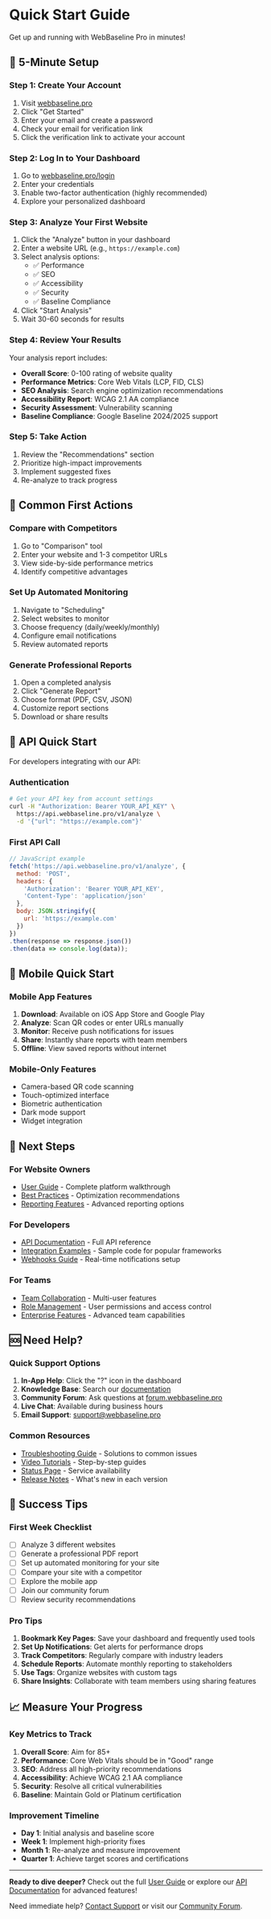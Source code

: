 # Quick Start Guide

Get up and running with WebBaseline Pro in minutes!

## 🚀 5-Minute Setup

### Step 1: Create Your Account

1. Visit [webbaseline.pro](https://webbaseline.pro)
2. Click "Get Started"
3. Enter your email and create a password
4. Check your email for verification link
5. Click the verification link to activate your account

### Step 2: Log In to Your Dashboard

1. Go to [webbaseline.pro/login](https://webbaseline.pro/login)
2. Enter your credentials
3. Enable two-factor authentication (highly recommended)
4. Explore your personalized dashboard

### Step 3: Analyze Your First Website

1. Click the "Analyze" button in your dashboard
2. Enter a website URL (e.g., `https://example.com`)
3. Select analysis options:
   - ✅ Performance
   - ✅ SEO
   - ✅ Accessibility
   - ✅ Security
   - ✅ Baseline Compliance
4. Click "Start Analysis"
5. Wait 30-60 seconds for results

### Step 4: Review Your Results

Your analysis report includes:

- **Overall Score**: 0-100 rating of website quality
- **Performance Metrics**: Core Web Vitals (LCP, FID, CLS)
- **SEO Analysis**: Search engine optimization recommendations
- **Accessibility Report**: WCAG 2.1 AA compliance
- **Security Assessment**: Vulnerability scanning
- **Baseline Compliance**: Google Baseline 2024/2025 support

### Step 5: Take Action

1. Review the "Recommendations" section
2. Prioritize high-impact improvements
3. Implement suggested fixes
4. Re-analyze to track progress

## 🎯 Common First Actions

### Compare with Competitors

1. Go to "Comparison" tool
2. Enter your website and 1-3 competitor URLs
3. View side-by-side performance metrics
4. Identify competitive advantages

### Set Up Automated Monitoring

1. Navigate to "Scheduling"
2. Select websites to monitor
3. Choose frequency (daily/weekly/monthly)
4. Configure email notifications
5. Review automated reports

### Generate Professional Reports

1. Open a completed analysis
2. Click "Generate Report"
3. Choose format (PDF, CSV, JSON)
4. Customize report sections
5. Download or share results

## 🔧 API Quick Start

For developers integrating with our API:

### Authentication
```bash
# Get your API key from account settings
curl -H "Authorization: Bearer YOUR_API_KEY" \
  https://api.webbaseline.pro/v1/analyze \
  -d '{"url": "https://example.com"}'
```

### First API Call
```javascript
// JavaScript example
fetch('https://api.webbaseline.pro/v1/analyze', {
  method: 'POST',
  headers: {
    'Authorization': 'Bearer YOUR_API_KEY',
    'Content-Type': 'application/json'
  },
  body: JSON.stringify({
    url: 'https://example.com'
  })
})
.then(response => response.json())
.then(data => console.log(data));
```

## 📱 Mobile Quick Start

### Mobile App Features

1. **Download**: Available on iOS App Store and Google Play
2. **Analyze**: Scan QR codes or enter URLs manually
3. **Monitor**: Receive push notifications for issues
4. **Share**: Instantly share reports with team members
5. **Offline**: View saved reports without internet

### Mobile-Only Features

- Camera-based QR code scanning
- Touch-optimized interface
- Biometric authentication
- Dark mode support
- Widget integration

## 🔄 Next Steps

### For Website Owners
- [User Guide](./USER_GUIDE.md) - Complete platform walkthrough
- [Best Practices](./BEST_PRACTICES.md) - Optimization recommendations
- [Reporting Features](./REPORTING.md) - Advanced reporting options

### For Developers
- [API Documentation](./API.md) - Full API reference
- [Integration Examples](./examples/) - Sample code for popular frameworks
- [Webhooks Guide](./WEBHOOKS.md) - Real-time notifications setup

### For Teams
- [Team Collaboration](./TEAM_COLLABORATION.md) - Multi-user features
- [Role Management](./ROLES.md) - User permissions and access control
- [Enterprise Features](./ENTERPRISE.md) - Advanced team capabilities

## 🆘 Need Help?

### Quick Support Options

1. **In-App Help**: Click the "?" icon in the dashboard
2. **Knowledge Base**: Search our [documentation](./README.md)
3. **Community Forum**: Ask questions at [forum.webbaseline.pro](https://forum.webbaseline.pro)
4. **Live Chat**: Available during business hours
5. **Email Support**: [support@webbaseline.pro](mailto:support@webbaseline.pro)

### Common Resources

- [Troubleshooting Guide](./TROUBLESHOOTING.md) - Solutions to common issues
- [Video Tutorials](https://youtube.com/webbaseline-tutorials) - Step-by-step guides
- [Status Page](https://status.webbaseline.pro) - Service availability
- [Release Notes](./CHANGELOG.md) - What's new in each version

## 🎉 Success Tips

### First Week Checklist

- [ ] Analyze 3 different websites
- [ ] Generate a professional PDF report
- [ ] Set up automated monitoring for your site
- [ ] Compare your site with a competitor
- [ ] Explore the mobile app
- [ ] Join our community forum
- [ ] Review security recommendations

### Pro Tips

1. **Bookmark Key Pages**: Save your dashboard and frequently used tools
2. **Set Up Notifications**: Get alerts for performance drops
3. **Track Competitors**: Regularly compare with industry leaders
4. **Schedule Reports**: Automate monthly reporting to stakeholders
5. **Use Tags**: Organize websites with custom tags
6. **Share Insights**: Collaborate with team members using sharing features

## 📈 Measure Your Progress

### Key Metrics to Track

1. **Overall Score**: Aim for 85+
2. **Performance**: Core Web Vitals should be in "Good" range
3. **SEO**: Address all high-priority recommendations
4. **Accessibility**: Achieve WCAG 2.1 AA compliance
5. **Security**: Resolve all critical vulnerabilities
6. **Baseline**: Maintain Gold or Platinum certification

### Improvement Timeline

- **Day 1**: Initial analysis and baseline score
- **Week 1**: Implement high-priority fixes
- **Month 1**: Re-analyze and measure improvement
- **Quarter 1**: Achieve target scores and certifications

---

**Ready to dive deeper?** Check out the full [User Guide](./USER_GUIDE.md) or explore our [API Documentation](./API.md) for advanced features!

Need immediate help? [Contact Support](mailto:support@webbaseline.pro) or visit our [Community Forum](https://forum.webbaseline.pro).